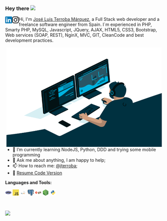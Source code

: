 ### Hey there <img src="https://media.giphy.com/media/hvRJCLFzcasrR4ia7z/giphy.gif" width="25px">

<a href="https://linkedin.com/in/jterroba/">
  <img align="left" alt="Jose Luis Terroba | LinkedIN" width="22px" src="https://raw.githubusercontent.com/jterroba/jterroba/master/assets/linkedin.svg" />
</a>
<a href="https://www.instagram.com/jterroba/">
  <img align="left" alt="Jose Luis Terroba | Instagram" width="22px" src="https://raw.githubusercontent.com/jterroba/jterroba/master/assets/instagram.svg" />
</a>

<p></p>

Hi, I'm [José Luis Terroba Márquez](https://www.calistrea.com/), a  Full Stack web developer and a freelance software engineer from Spain. I`m experienced in 
PHP, Smarty PHP, MySQL, Javascript, JQuery, AJAX, HTML5, CSS3, Bootstrap, Web services (SOAP, REST), NginX, MVC, GIT, CleanCode and best development practices.

  <img align="right" alt="GIF" src="https://raw.githubusercontent.com/jterroba/jterroba/master/code.gif?raw=true" width="500" height="320" />

- 🌱 I’m currently learning NodeJS, Python, DDD and trying some mobile programming  
- 💬 Ask me about anything, I am happy to help;
- 📫 How to reach me: [@jterroba](https://twitter.com/jterroba);
- 📝 [Resume Code Version](https://www.calistrea.com/cvcode)

**Languages and Tools:**  

<code><img height="20" src="https://raw.githubusercontent.com/github/explore/80688e429a7d4ef2fca1e82350fe8e3517d3494d/topics/php/php.png"></code>
<code><img height="20" src="https://raw.githubusercontent.com/github/explore/80688e429a7d4ef2fca1e82350fe8e3517d3494d/topics/javascript/javascript.png"></code>
<code><img height="20" src="https://raw.githubusercontent.com/github/explore/80688e429a7d4ef2fca1e82350fe8e3517d3494d/topics/mysql/mysql.png"></code>
<code><img height="20" src="https://raw.githubusercontent.com/github/explore/80688e429a7d4ef2fca1e82350fe8e3517d3494d/topics/postgresql/postgresql.png"></code>
<code><img height="20" src="https://raw.githubusercontent.com/github/explore/80688e429a7d4ef2fca1e82350fe8e3517d3494d/topics/git/git.png"></code>
<code><img height="20" src="https://raw.githubusercontent.com/github/explore/80688e429a7d4ef2fca1e82350fe8e3517d3494d/topics/nodejs/nodejs.png"></code>
<code><img height="20" src="https://raw.githubusercontent.com/github/explore/80688e429a7d4ef2fca1e82350fe8e3517d3494d/topics/python/python.png"></code>

<br />

![](https://visitor-badge.glitch.me/badge?page_id=jterroba.jterroba)
